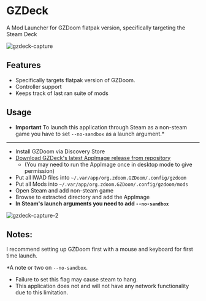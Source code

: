# GZDeck

A Mod Launcher for GZDoom flatpak version, specifically targeting the Steam Deck

![gzdeck-capture](https://user-images.githubusercontent.com/14855999/182043123-313d2a04-ef9a-4e8b-9d0b-5b468d915cd3.png)

## Features

* Specifically targets flatpak version of GZDoom.
* Controller support
* Keeps track of last ran suite of mods

## Usage

* **Important** To launch this application through Steam as a non-steam game you have to set `--no-sandbox` as a launch argument.*
---

* Install GZDoom via Discovery Store
* [Download GZDeck's latest AppImage release from repository](https://github.com/flegald/GZDeck/releases)
    * (You may need to run the AppImage once in desktop mode to give permission)
* Put all IWAD files into `~/.var/app/org.zdoom.GZDoom/.config/gzdoom`
* Put all Mods into `~/.var/app/org.zdoom.GZDoom/.config/gzdoom/mods`
* Open Steam and add non-steam game
* Browse to extracted directory and add the AppImage
* **In Steam's launch arguments you need to add `--no-sandbox`**

![gzdeck-capture-2](https://user-images.githubusercontent.com/14855999/182043412-50a243d4-7b74-4923-a66d-e5f2962ef96b.png)

Notes:
---
I recommend setting up GZDoom first with a mouse and keyboard for first time launch.

*A note or two on `--no-sandbox`.
* Failure to set this flag may cause steam to hang.
* This application does not and will not have any network functionality due to this limitation.
